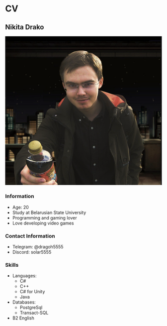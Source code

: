 # CV

## Nikita Drako

![My old photo](image.png)

### Information

- Age: 20
- Study at Belarusian State University
- Programming and gaming lover
- Love developing video games

### Contact Information

- Telegram: @dragoh5555
- Discord: solar5555

### Skills

- Languages:
  - C#
  - C++
  - C# for Unity
  - Java
- Databases:
  - PostgreSql
  - Transact-SQL
- B2 English
